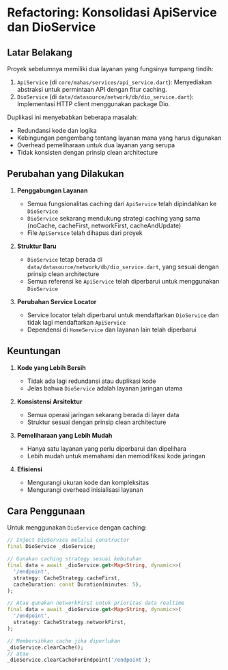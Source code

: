 # Refactoring: Konsolidasi ApiService dan DioService

## Latar Belakang

Proyek sebelumnya memiliki dua layanan yang fungsinya tumpang tindih:

1. `ApiService` (di `core/mahas/services/api_service.dart`): Menyediakan abstraksi untuk permintaan API dengan fitur caching.
2. `DioService` (di `data/datasource/network/db/dio_service.dart`): Implementasi HTTP client menggunakan package Dio.

Duplikasi ini menyebabkan beberapa masalah:

- Redundansi kode dan logika
- Kebingungan pengembang tentang layanan mana yang harus digunakan
- Overhead pemeliharaan untuk dua layanan yang serupa
- Tidak konsisten dengan prinsip clean architecture

## Perubahan yang Dilakukan

1. **Penggabungan Layanan**

   - Semua fungsionalitas caching dari `ApiService` telah dipindahkan ke `DioService`
   - `DioService` sekarang mendukung strategi caching yang sama (noCache, cacheFirst, networkFirst, cacheAndUpdate)
   - File `ApiService` telah dihapus dari proyek

2. **Struktur Baru**

   - `DioService` tetap berada di `data/datasource/network/db/dio_service.dart`, yang sesuai dengan prinsip clean architecture
   - Semua referensi ke `ApiService` telah diperbarui untuk menggunakan `DioService`

3. **Perubahan Service Locator**
   - Service locator telah diperbarui untuk mendaftarkan `DioService` dan tidak lagi mendaftarkan `ApiService`
   - Dependensi di `HomeService` dan layanan lain telah diperbarui

## Keuntungan

1. **Kode yang Lebih Bersih**

   - Tidak ada lagi redundansi atau duplikasi kode
   - Jelas bahwa `DioService` adalah layanan jaringan utama

2. **Konsistensi Arsitektur**

   - Semua operasi jaringan sekarang berada di layer data
   - Struktur sesuai dengan prinsip clean architecture

3. **Pemeliharaan yang Lebih Mudah**

   - Hanya satu layanan yang perlu diperbarui dan dipelihara
   - Lebih mudah untuk memahami dan memodifikasi kode jaringan

4. **Efisiensi**
   - Mengurangi ukuran kode dan kompleksitas
   - Mengurangi overhead inisialisasi layanan

## Cara Penggunaan

Untuk menggunakan `DioService` dengan caching:

```dart
// Inject DioService melalui constructor
final DioService _dioService;

// Gunakan caching strategy sesuai kebutuhan
final data = await _dioService.get<Map<String, dynamic>>(
  '/endpoint',
  strategy: CacheStrategy.cacheFirst,
  cacheDuration: const Duration(minutes: 5),
);

// Atau gunakan networkFirst untuk prioritas data realtime
final data = await _dioService.get<Map<String, dynamic>>(
  '/endpoint',
  strategy: CacheStrategy.networkFirst,
);

// Membersihkan cache jika diperlukan
_dioService.clearCache();
// atau
_dioService.clearCacheForEndpoint('/endpoint');
```
